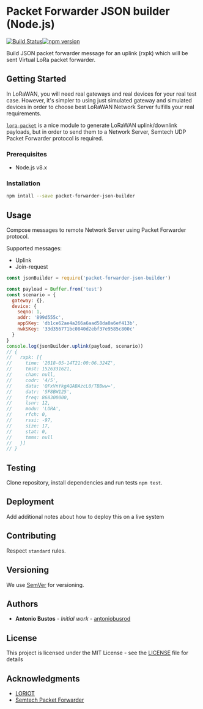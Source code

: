 # Packet Forwarder JSON builder (Node.js)

[![Build Status](https://travis-ci.org/antoniobusrod/packet-forwarder-json-builder.svg?branch=master)](https://travis-ci.org/antoniobusrod/packet-forwarder-json-builder)[![npm version](https://badge.fury.io/js/packet-forwarder-json-builder.svg)](https://badge.fury.io/js/packet-forwarder-json-builder)

Build JSON packet forwarder message for an uplink (rxpk) which will be sent Virtual LoRa packet forwarder.

## Getting Started

In LoRaWAN, you will need real gateways and real devices for your real test case. However, it's simpler to using just simulated gateway and simulated devices in order to choose best LoRaWAN Network Server fulfills your real requirements.

[`lora-packet`](https://github.com/anthonykirby/lora-packet) is a nice module to generate LoRaWAN uplink/downlink payloads, but in order to send them to a Network Server, Semtech UDP Packet Forwarder protocol is required.

### Prerequisites

- Node.js v8.x

### Installation

```sh
npm intall --save packet-forwarder-json-builder
```

## Usage

Compose messages to remote Network Server using Packet Forwarder protocol.

Supported messages:

- Uplink
- Join-request


```javascript
const jsonBuilder = require('packet-forwarder-json-builder')

const payload = Buffer.from('test')
const scenario = {
  gateway: {},
  device: {
    seqno: 1,
    addr: '899d555c',
    appSKey: 'db1ce62ae4a266a6aad58da0a6ef413b',
    nwkSKey: '33d356771bc0840d2ebf37e9585c800c'
  }
}
console.log(jsonBuilder.uplink(payload, scenario))
// {
//   rxpk: [{
//     time: '2018-05-14T21:00:06.324Z',
//     tmst: 1526331621,
//     chan: null,
//     codr: '4/5',
//     data: 'QFxVnYkgAQABAzcL0/TBBww=',
//     datr: 'SF8BW125',
//     freq: 868300000,
//     lsnr: 12,
//     modu: 'LORA',
//     rfch: 0,
//     rssi: -97,
//     size: 17,
//     stat: 0,
//     tmms: null
//   }]
// }

```

## Testing

Clone repository, install dependencies and run tests `npm test`.

## Deployment

Add additional notes about how to deploy this on a live system

## Contributing

Respect `standard` rules.

## Versioning

We use [SemVer](http://semver.org/) for versioning.

## Authors

* **Antonio Bustos** - *Initial work* - [antoniobusrod](https://github.com/antoniobusrod)

## License

This project is licensed under the MIT License - see the [LICENSE](LICENSE) file for details

## Acknowledgments

* [LORIOT](https://loriot.io)
* [Semtech Packet Forwarder](https://github.com/Lora-net/packet_forwarder)
